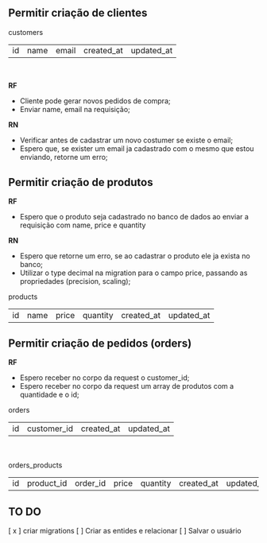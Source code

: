 ## Permitir criação de clientes

<table>
 <tr>  customers  </tr>
  <tr>
    <td> id  </td>
    <td> name</td>
    <td> email </td>
    <td> created_at </td>
    <td> updated_at </td>
  </tr>
</table>

<br>

**RF**

- Cliente pode gerar novos pedidos de compra;
- Enviar name, email na requisição;

**RN**

- Verificar antes de cadastrar um novo costumer se existe o email;
- Espero que, se exister um email ja cadastrado com o mesmo que estou enviando, retorne um erro;

## Permitir criação de produtos

<!--
@Column("decimal", { precision: 5, scale: 2 })
value: number; -->

**RF**

- Espero que o produto seja cadastrado no banco de dados ao enviar a requisição com
  name, price e quantity

**RN**

- Espero que retorne um erro, se ao cadastrar o produto ele ja exista no banco;
- Utilizar o type decimal na migration para o campo price, passando as propriedades (precision, scaling);

<table>
 <tr>  products  </tr>
  <tr>
    <td> id  </td>
    <td> name</td>
    <td> price </td>
    <td> quantity </td>
    <td> created_at </td>
    <td> updated_at </td>
  </tr>
</table>

## Permitir criação de pedidos (orders)

**RF**

- Espero receber no corpo da request o customer_id;
- Espero receber no corpo da request um array de produtos com a quantidade e o id;

<table>
 <tr>  orders  </tr>
  <tr>
    <td> id  </td>
    <td> customer_id</td>
    <td> created_at </td>
    <td> updated_at </td>
  </tr>
</table>

<br>
<br>

<table>
 <tr>  orders_products  </tr>
  <tr>
    <td> id  </td>
    <td> product_id</td>
    <td> order_id </td>
    <td> price </td>
    <td> quantity </td>
    <td> created_at </td>
    <td> updated_at </td>
  </tr>
</table>

## TO DO

[ x ] criar migrations
[ ] Criar as entides e relacionar
[ ] Salvar o usuário
